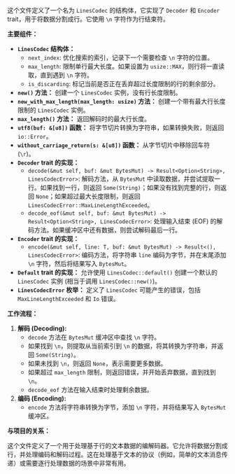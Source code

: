 这个文件定义了一个名为 `LinesCodec` 的结构体，它实现了 `Decoder` 和 `Encoder` trait，用于将数据分割成行。它使用 `\n` 字符作为行结束符。

**主要组件：**

*   **`LinesCodec` 结构体：**
    *   `next_index`: 优化搜索的索引，记录下一个需要检查 `\n` 字符的位置。
    *   `max_length`: 限制单行最大长度。如果设置为 `usize::MAX`，则行将一直读取，直到遇到 `\n` 字符。
    *   `is_discarding`: 标记当前是否正在丢弃超过长度限制的行的剩余部分。
*   **`new()` 方法：** 创建一个 `LinesCodec` 实例，没有行长度限制。
*   **`new_with_max_length(max_length: usize)` 方法：** 创建一个带有最大行长度限制的 `LinesCodec` 实例。
*   **`max_length()` 方法：** 返回解码时的最大行长度。
*   **`utf8(buf: &[u8])` 函数：** 将字节切片转换为字符串，如果转换失败，则返回 `io::Error`。
*   **`without_carriage_return(s: &[u8])` 函数：** 从字节切片中移除回车符 (`\r`)。
*   **`Decoder` trait 的实现：**
    *   `decode(&mut self, buf: &mut BytesMut) -> Result<Option<String>, LinesCodecError>`: 解码方法，从 `BytesMut` 中读取数据，并尝试提取一行。如果找到一行，则返回 `Some(String)`；如果没有找到完整的行，则返回 `None`；如果超过最大长度限制，则返回 `LinesCodecError::MaxLineLengthExceeded`。
    *   `decode_eof(&mut self, buf: &mut BytesMut) -> Result<Option<String>, LinesCodecError>`: 处理输入结束 (EOF) 的解码方法。如果缓冲区中还有数据，则尝试解码最后一行。
*   **`Encoder` trait 的实现：**
    *   `encode(&mut self, line: T, buf: &mut BytesMut) -> Result<(), LinesCodecError>`: 编码方法，将字符串 `line` 编码为字节，并在末尾添加 `\n` 字符，然后将结果写入 `BytesMut`。
*   **`Default` trait 的实现：** 允许使用 `LinesCodec::default()` 创建一个默认的 `LinesCodec` 实例 (相当于调用 `LinesCodec::new()`)。
*   **`LinesCodecError` 枚举：** 定义了 `LinesCodec` 可能产生的错误，包括 `MaxLineLengthExceeded` 和 `Io` 错误。

**工作流程：**

1.  **解码 (Decoding):**
    *   `decode` 方法在 `BytesMut` 缓冲区中查找 `\n` 字符。
    *   如果找到 `\n`，则提取从当前索引到 `\n` 的数据，将其转换为字符串，并返回 `Some(String)`。
    *   如果未找到 `\n`，则返回 `None`，表示需要更多数据。
    *   如果超过 `max_length` 限制，则返回错误，并开始丢弃数据，直到找到 `\n`。
    *   `decode_eof` 方法在输入结束时处理剩余数据。
2.  **编码 (Encoding):**
    *   `encode` 方法将字符串转换为字节，添加 `\n` 字符，并将结果写入 `BytesMut` 缓冲区。

**与项目的关系：**

这个文件定义了一个用于处理基于行的文本数据的编解码器。它允许将数据分割成行，并处理编码和解码过程。这在处理基于文本的协议（例如，简单的文本消息传递）或需要逐行处理数据的场景中非常有用。
